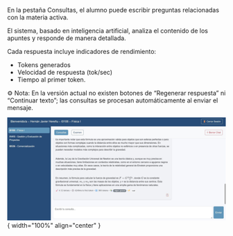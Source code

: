 En la pestaña Consultas, el alumno puede escribir preguntas relacionadas con la materia activa.  

El sistema, basado en inteligencia artificial, analiza el contenido de los apuntes y responde de manera detallada.  

Cada respuesta incluye indicadores de rendimiento:  

-   Tokens generados  
-   Velocidad de respuesta (tok/sec)  
-   Tiempo al primer token.  


⚙️ Nota: En la versión actual no existen botones de “Regenerar respuesta” ni “Continuar texto”; las consultas se procesan automáticamente al enviar el mensaje.  

![Alumno-2](img/Alumno-2.jpg){ width="100%" align="center" }

